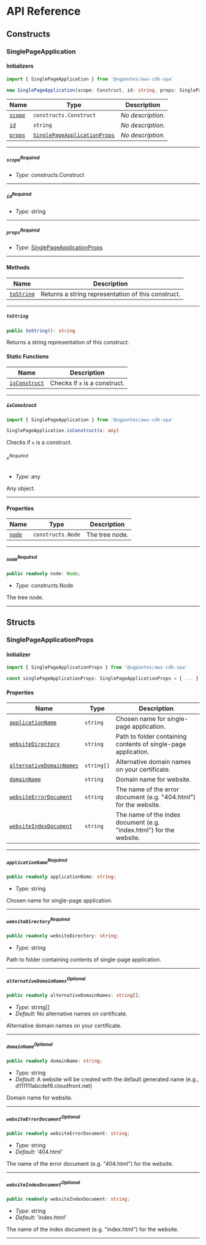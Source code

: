 # API Reference <a name="API Reference" id="api-reference"></a>

## Constructs <a name="Constructs" id="Constructs"></a>

### SinglePageApplication <a name="SinglePageApplication" id="@vgpontes/aws-cdk-spa.SinglePageApplication"></a>

#### Initializers <a name="Initializers" id="@vgpontes/aws-cdk-spa.SinglePageApplication.Initializer"></a>

```typescript
import { SinglePageApplication } from '@vgpontes/aws-cdk-spa'

new SinglePageApplication(scope: Construct, id: string, props: SinglePageApplicationProps)
```

| **Name** | **Type** | **Description** |
| --- | --- | --- |
| <code><a href="#@vgpontes/aws-cdk-spa.SinglePageApplication.Initializer.parameter.scope">scope</a></code> | <code>constructs.Construct</code> | *No description.* |
| <code><a href="#@vgpontes/aws-cdk-spa.SinglePageApplication.Initializer.parameter.id">id</a></code> | <code>string</code> | *No description.* |
| <code><a href="#@vgpontes/aws-cdk-spa.SinglePageApplication.Initializer.parameter.props">props</a></code> | <code><a href="#@vgpontes/aws-cdk-spa.SinglePageApplicationProps">SinglePageApplicationProps</a></code> | *No description.* |

---

##### `scope`<sup>Required</sup> <a name="scope" id="@vgpontes/aws-cdk-spa.SinglePageApplication.Initializer.parameter.scope"></a>

- *Type:* constructs.Construct

---

##### `id`<sup>Required</sup> <a name="id" id="@vgpontes/aws-cdk-spa.SinglePageApplication.Initializer.parameter.id"></a>

- *Type:* string

---

##### `props`<sup>Required</sup> <a name="props" id="@vgpontes/aws-cdk-spa.SinglePageApplication.Initializer.parameter.props"></a>

- *Type:* <a href="#@vgpontes/aws-cdk-spa.SinglePageApplicationProps">SinglePageApplicationProps</a>

---

#### Methods <a name="Methods" id="Methods"></a>

| **Name** | **Description** |
| --- | --- |
| <code><a href="#@vgpontes/aws-cdk-spa.SinglePageApplication.toString">toString</a></code> | Returns a string representation of this construct. |

---

##### `toString` <a name="toString" id="@vgpontes/aws-cdk-spa.SinglePageApplication.toString"></a>

```typescript
public toString(): string
```

Returns a string representation of this construct.

#### Static Functions <a name="Static Functions" id="Static Functions"></a>

| **Name** | **Description** |
| --- | --- |
| <code><a href="#@vgpontes/aws-cdk-spa.SinglePageApplication.isConstruct">isConstruct</a></code> | Checks if `x` is a construct. |

---

##### ~~`isConstruct`~~ <a name="isConstruct" id="@vgpontes/aws-cdk-spa.SinglePageApplication.isConstruct"></a>

```typescript
import { SinglePageApplication } from '@vgpontes/aws-cdk-spa'

SinglePageApplication.isConstruct(x: any)
```

Checks if `x` is a construct.

###### `x`<sup>Required</sup> <a name="x" id="@vgpontes/aws-cdk-spa.SinglePageApplication.isConstruct.parameter.x"></a>

- *Type:* any

Any object.

---

#### Properties <a name="Properties" id="Properties"></a>

| **Name** | **Type** | **Description** |
| --- | --- | --- |
| <code><a href="#@vgpontes/aws-cdk-spa.SinglePageApplication.property.node">node</a></code> | <code>constructs.Node</code> | The tree node. |

---

##### `node`<sup>Required</sup> <a name="node" id="@vgpontes/aws-cdk-spa.SinglePageApplication.property.node"></a>

```typescript
public readonly node: Node;
```

- *Type:* constructs.Node

The tree node.

---


## Structs <a name="Structs" id="Structs"></a>

### SinglePageApplicationProps <a name="SinglePageApplicationProps" id="@vgpontes/aws-cdk-spa.SinglePageApplicationProps"></a>

#### Initializer <a name="Initializer" id="@vgpontes/aws-cdk-spa.SinglePageApplicationProps.Initializer"></a>

```typescript
import { SinglePageApplicationProps } from '@vgpontes/aws-cdk-spa'

const singlePageApplicationProps: SinglePageApplicationProps = { ... }
```

#### Properties <a name="Properties" id="Properties"></a>

| **Name** | **Type** | **Description** |
| --- | --- | --- |
| <code><a href="#@vgpontes/aws-cdk-spa.SinglePageApplicationProps.property.applicationName">applicationName</a></code> | <code>string</code> | Chosen name for single-page application. |
| <code><a href="#@vgpontes/aws-cdk-spa.SinglePageApplicationProps.property.websiteDirectory">websiteDirectory</a></code> | <code>string</code> | Path to folder containing contents of single-page application. |
| <code><a href="#@vgpontes/aws-cdk-spa.SinglePageApplicationProps.property.alternativeDomainNames">alternativeDomainNames</a></code> | <code>string[]</code> | Alternative domain names on your certificate. |
| <code><a href="#@vgpontes/aws-cdk-spa.SinglePageApplicationProps.property.domainName">domainName</a></code> | <code>string</code> | Domain name for website. |
| <code><a href="#@vgpontes/aws-cdk-spa.SinglePageApplicationProps.property.websiteErrorDocument">websiteErrorDocument</a></code> | <code>string</code> | The name of the error document (e.g. "404.html") for the website. |
| <code><a href="#@vgpontes/aws-cdk-spa.SinglePageApplicationProps.property.websiteIndexDocument">websiteIndexDocument</a></code> | <code>string</code> | The name of the index document (e.g. "index.html") for the website. |

---

##### `applicationName`<sup>Required</sup> <a name="applicationName" id="@vgpontes/aws-cdk-spa.SinglePageApplicationProps.property.applicationName"></a>

```typescript
public readonly applicationName: string;
```

- *Type:* string

Chosen name for single-page application.

---

##### `websiteDirectory`<sup>Required</sup> <a name="websiteDirectory" id="@vgpontes/aws-cdk-spa.SinglePageApplicationProps.property.websiteDirectory"></a>

```typescript
public readonly websiteDirectory: string;
```

- *Type:* string

Path to folder containing contents of single-page application.

---

##### `alternativeDomainNames`<sup>Optional</sup> <a name="alternativeDomainNames" id="@vgpontes/aws-cdk-spa.SinglePageApplicationProps.property.alternativeDomainNames"></a>

```typescript
public readonly alternativeDomainNames: string[];
```

- *Type:* string[]
- *Default:* No alternative names on certificate.

Alternative domain names on your certificate.

---

##### `domainName`<sup>Optional</sup> <a name="domainName" id="@vgpontes/aws-cdk-spa.SinglePageApplicationProps.property.domainName"></a>

```typescript
public readonly domainName: string;
```

- *Type:* string
- *Default:* A website will be created with the default generated name (e.g., d111111abcdef8.cloudfront.net)

Domain name for website.

---

##### `websiteErrorDocument`<sup>Optional</sup> <a name="websiteErrorDocument" id="@vgpontes/aws-cdk-spa.SinglePageApplicationProps.property.websiteErrorDocument"></a>

```typescript
public readonly websiteErrorDocument: string;
```

- *Type:* string
- *Default:* '404.html'

The name of the error document (e.g. "404.html") for the website.

---

##### `websiteIndexDocument`<sup>Optional</sup> <a name="websiteIndexDocument" id="@vgpontes/aws-cdk-spa.SinglePageApplicationProps.property.websiteIndexDocument"></a>

```typescript
public readonly websiteIndexDocument: string;
```

- *Type:* string
- *Default:* 'index.html'

The name of the index document (e.g. "index.html") for the website.

---




